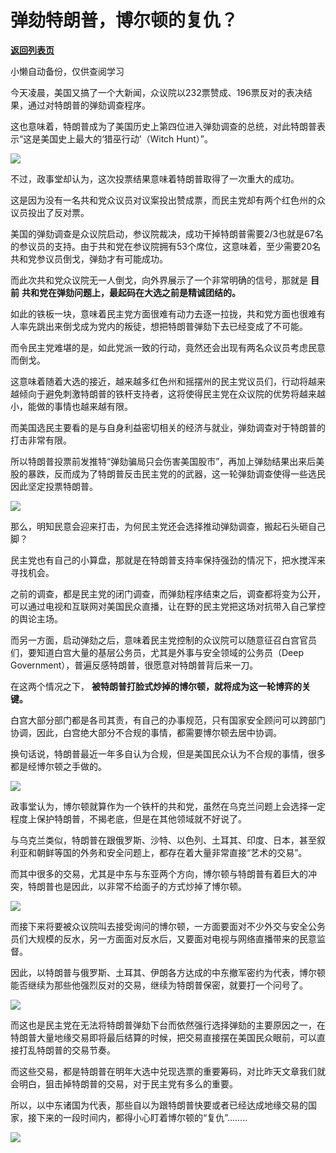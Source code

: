 # 弹劾特朗普，博尔顿的复仇？

[**返回列表页**](/gzh/政事堂2019)

小懒自动备份，仅供查阅学习

  

今天凌晨，美国又搞了一个大新闻，众议院以232票赞成、196票反对的表决结果，通过对特朗普的弹劾调查程序。

  

这也意味着，特朗普成为了美国历史上第四位进入弹劾调查的总统，对此特朗普表示“这是美国史上最大的‘猎巫行动’（Witch Hunt）”。

  

![](https://mmbiz.qpic.cn/mmbiz_jpg/rxhS23yu8cMlBAxshOxbWd3y66eY00G6Gaz566BuSlq7YKwFHJ6a0PicoNicZ8wMnU86d8q8QUmy4037xicsuAKJA/640?wx_fmt=jpeg)

  

不过，政事堂却认为，这次投票结果意味着特朗普取得了一次重大的成功。

  

这是因为没有一名共和党众议员对议案投出赞成票，而民主党却有两个红色州的众议员投出了反对票。

  

美国的弹劾调查是众议院启动，参议院裁决，成功干掉特朗普需要2/3也就是67名的参议员的支持。由于共和党在参议院拥有53个席位，这意味着，至少需要20名共和党参议员倒戈，弹劾才有可能成功。

  

而此次共和党众议院无一人倒戈，向外界展示了一个非常明确的信号，那就是 **目前** **共和党在弹劾问题上，最起码在大选之前是精诚团结的。**

  

如此的铁板一块，意味着民主党方面很难有动力去逐一拉拢，共和党方面也很难有人率先跳出来倒戈成为党内的叛徒，想把特朗普弹劾下去已经变成了不可能。  

  

而令民主党难堪的是，如此党派一致的行动，竟然还会出现有两名众议员考虑民意而倒戈。

  

这意味着随着大选的接近，越来越多红色州和摇摆州的民主党议员们，行动将越来越倾向于避免刺激特朗普的铁杆支持者，这将使得民主党在众议院的优势将越来越小，能做的事情也越来越有限。

  

而美国选民主要看的是与自身利益密切相关的经济与就业，弹劾调查对于特朗普的打击非常有限。  

  

所以特朗普投票前发推特“弹劾骗局只会伤害美国股市”，再加上弹劾结果出来后美股的暴跌，反而成为了特朗普反击民主党的的武器，这一轮弹劾调查使得一些选民因此坚定投票特朗普。

  

![](https://mmbiz.qpic.cn/mmbiz_jpg/rxhS23yu8cMlBAxshOxbWd3y66eY00G68rJvtyTSnJnhsK5gVHgIeH61cWeKicn60OKZ0iaLdzuhFuibz0VJa1JgA/640?wx_fmt=jpeg)

  

那么，明知民意会迎来打击，为何民主党还会选择推动弹劾调查，搬起石头砸自己脚？

  

民主党也有自己的小算盘，那就是在特朗普支持率保持强劲的情况下，把水搅浑来寻找机会。  

  

之前的调查，都是民主党的闭门调查，而弹劾程序结束之后，调查都将变为公开，可以通过电视和互联网对美国民众直播，让在野的民主党把这场对抗带入自己掌控的舆论主场。  

  

而另一方面，启动弹劾之后，意味着民主党控制的众议院可以随意征召白宫官员们，要知道白宫大量的基层公务员，尤其是外事与安全领域的公务员（Deep
Government），普遍反感特朗普，很愿意对特朗普背后来一刀。  

  

在这两个情况之下， **被特朗普打脸式炒掉的博尔顿，就将成为这一轮博弈的关键。**  

  

白宫大部分部门都是各司其责，有自己的办事规范，只有国家安全顾问可以跨部门协调，因此，白宫绝大部分不合规的事情，都需要博尔顿去居中协调。  

  

换句话说，特朗普最近一年多自认为合规，但是美国民众认为不合规的事情，很多都是经博尔顿之手做的。

  

![](https://mmbiz.qpic.cn/mmbiz_jpg/rxhS23yu8cMlBAxshOxbWd3y66eY00G6oib9Uhpo5WChn6LSUtfq0FZ6ibdDibORjxMRSNN0JBqdKcSav10yxISxw/640?wx_fmt=jpeg)

  

政事堂认为，博尔顿就算作为一个铁杆的共和党，虽然在乌克兰问题上会选择一定程度上保护特朗普，不揭老底，但是在其他领域就不好说了。

  

与乌克兰类似，特朗普在跟俄罗斯、沙特、以色列、土耳其、印度、日本，甚至叙利亚和朝鲜等国的外务和安全问题上，都存在着大量非常直接“艺术的交易”。  

  

而其中很多的交易，尤其是中东与东亚两个方向，博尔顿与特朗普有着巨大的冲突，特朗普也是因此，以非常不给面子的方式炒掉了博尔顿。

  

![](https://mmbiz.qpic.cn/mmbiz_jpg/rxhS23yu8cMlBAxshOxbWd3y66eY00G6zlCZiaODQXzK1XUQT6jjKgyCTzRVVWzorVCHLia9L2IN7wialYtdPjA7g/640?wx_fmt=jpeg)

  

而接下来将要被众议院叫去接受询问的博尔顿，一方面要面对不少外交与安全公务员们大规模的反水，另一方面面对反水后，又要面对电视与网络直播带来的民意监督。

  

因此，以特朗普与俄罗斯、土耳其、伊朗各方达成的中东撤军密约为代表，博尔顿能否继续为那些他强烈反对的交易，继续为特朗普保密，就要打一个问号了。

  

![](https://mmbiz.qpic.cn/mmbiz_jpg/rxhS23yu8cMlBAxshOxbWd3y66eY00G6rwibYfTS255UiaMY8VFHgg3Kyl6Kz3lIQIqibykWJPelC7Pzzv5CNnib8g/640?wx_fmt=jpeg)

  

而这也是民主党在无法将特朗普弹劾下台而依然强行选择弹劾的主要原因之一，在特朗普大量地缘交易即将最后结算的时候，把交易直接摆在美国民众眼前，可以直接打乱特朗普的交易节奏。

  

而这些交易，都是特朗普在明年大选中兑现选票的重要筹码，对比昨天文章我们就会明白，狙击掉特朗普的交易，对于民主党有多么的重要。

  

所以，以中东诸国为代表，那些自以为跟特朗普快要或者已经达成地缘交易的国家，接下来的一段时间内，都得小心盯着博尔顿的“复仇”........

  

![](https://mmbiz.qpic.cn/mmbiz_jpg/rxhS23yu8cPp0iaKAfe0ZsWfgGcY72o9Nror8TicrtnlDsqzY7y4Kum4fM3X0FMEGlbvm9HvZUiaETSnLt4DHNLbQ/640?wx_fmt=jpeg)

